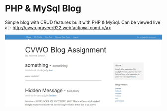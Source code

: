 # PHP & MySql Blog

Simple blog with CRUD features built with PHP & MySql. Can be viewed live at : <a href="http://cvwo.praveer922.webfactional.com/">http://cvwo.praveer922.webfactional.com/.</a>

<img src="/screenshot.JPG">
